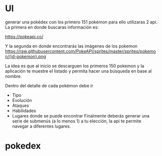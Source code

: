 # UI
generar una pokédex con los
primero 151 pokémon para ello utilizaras 2 api. La
primera en donde buscaras información es:

https://pokeapi.co/

Y la segunda en donde encontrarás las imágenes de los
pokemon
https://raw.githubusercontent.com/PokeAPI/sprites/master/sprites/pokemon/{id-pokemon}.png

La idea es que al inicio se descarguen los primeros 150
pokemon y la aplicación te muestre el listado y permita
hacer una búsqueda en base al nombre.

Dentro del detalle de cada pokémon debe ir
- Tipo
- Evolución
- Ataques
- Habilidades
- Lugares donde se puede encontrar
Finalmente deberás generar una serie de submenús (a
lo menos 1) a tu elección, la api te permite navegar a
diferentes lugares.
# pokedex
